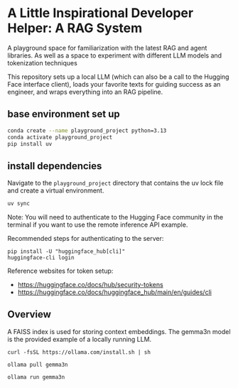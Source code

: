 # A Little Inspirational Developer Helper: A RAG System

A playground space for familiarization with the latest RAG and agent libraries.  As well as a space to experiment with different LLM models and tokenization techniques

This repository sets up a local LLM (which can also be a call to the Hugging Face interface client), loads your favorite texts for guiding success as an engineer, and wraps everything into an RAG pipeline.

## base environment set up

```bash
conda create --name playground_project python=3.13
conda activate playground_project
pip install uv
```
    
## install dependencies

Navigate to the `playground_project` directory that contains the uv lock file and create a virtual environment.

```bash
uv sync
```

Note: You will need to authenticate to the Hugging Face community in the terminal if you want to use the remote inference API example. 

Recommended steps for authenticating to the server:
```
pip install -U "huggingface_hub[cli]"
huggingface-cli login
```

Reference websites for token setup: 
- https://huggingface.co/docs/hub/security-tokens
- https://huggingface.co/docs/huggingface_hub/main/en/guides/cli

## Overview

A FAISS index is used for storing context embeddings. The gemma3n model is the provided example of a locally running LLM.

```
curl -fsSL https://ollama.com/install.sh | sh

ollama pull gemma3n

ollama run gemma3n
```


